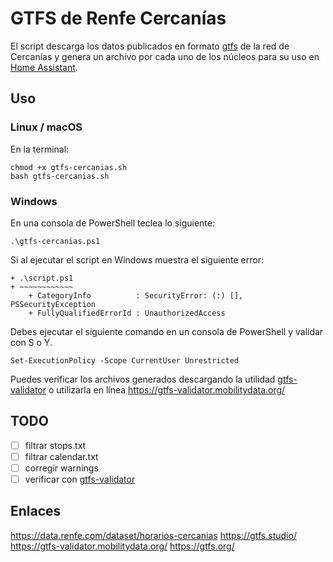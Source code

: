 # GTFS de Renfe Cercanías

El script descarga los datos publicados en formato [gtfs](https://gtfs.org/es/) de la red de Cercanías y genera un archivo por cada uno de los núcleos para su uso en [Home Assistant](https://github.com/home-assistant).

## Uso

### Linux / macOS

En la terminal:
```
chmod +x gtfs-cercanias.sh
bash gtfs-cercanias.sh
```
### Windows

En una consola de PowerShell teclea lo siguiente:

```
.\gtfs-cercanias.ps1
```

Si al ejecutar el script en Windows muestra el siguiente error:

```
+ .\script.ps1
+ ~~~~~~~~~~~~
    + CategoryInfo          : SecurityError: (:) [], PSSecurityException
    + FullyQualifiedErrorId : UnauthorizedAccess
```

Debes ejecutar el siguiente comando en un consola de PowerShell y validar con S o Y.


```
Set-ExecutionPolicy -Scope CurrentUser Unrestricted
```

Puedes verificar los archivos generados descargando la utilidad [gtfs-validator](https://github.com/MobilityData/gtfs-validator/releases) o utilizarla en línea https://gtfs-validator.mobilitydata.org/

## TODO

- [ ] filtrar stops.txt  
- [ ] filtrar calendar.txt  
- [ ] corregir warnings  
- [ ] verificar con [gtfs-validator](https://github.com/MobilityData/gtfs-validator)

## Enlaces

https://data.renfe.com/dataset/horarios-cercanias
https://gtfs.studio/
https://gtfs-validator.mobilitydata.org/
https://gtfs.org/
